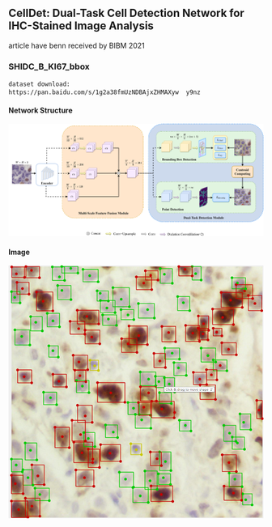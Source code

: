 ## CellDet: Dual-Task Cell Detection Network for IHC-Stained Image Analysis
article have benn received by BIBM 2021

### SHIDC_B_KI67_bbox 
```
dataset download: 
https://pan.baidu.com/s/1g2a38fmUzNDBAjxZHMAXyw  y9nz 
```

#### Network Structure
<img src='./eassy/network_structure.png'></img>

#### Image
<img src='./eassy/SHIDC_B_ki_67.png'></img>




